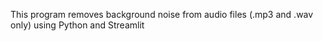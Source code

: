 This program removes background noise from audio files (.mp3 and .wav only) using Python and Streamlit
